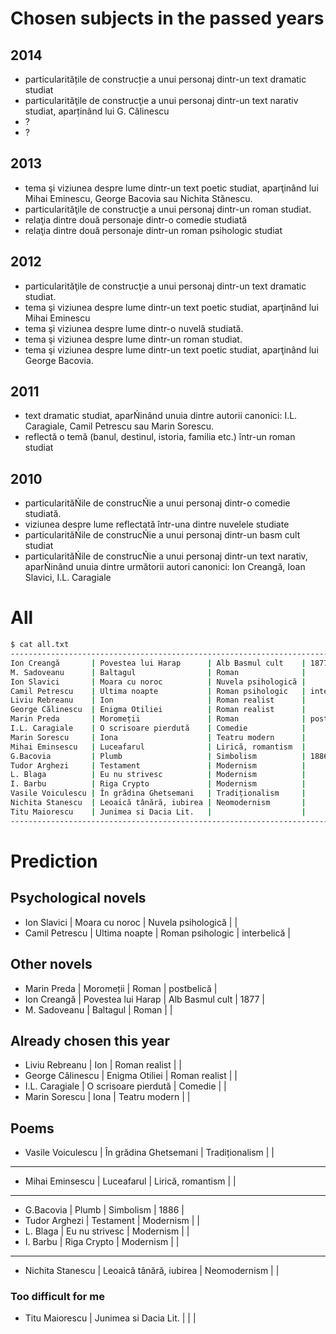 # Chosen subjects in the passed years

## 2014
 - particularitățile de construcție a unui personaj dintr-un text dramatic studiat
 - particularităţile de construcţie a unui personaj dintr-un text narativ studiat, aparținând lui G. Călinescu
 - ?
 - ?

## 2013
 - tema şi viziunea despre lume dintr-un text poetic studiat, aparţinând lui Mihai Eminescu, George Bacovia sau Nichita Stănescu.
 - particularităţile de construcţie a unui personaj dintr-un roman studiat.
 - relaţia dintre două personaje dintr-o comedie studiată
 - relaţia dintre două personaje dintr-un roman psihologic studiat

## 2012
 - particularităţile de construcţie a unui personaj dintr-un text dramatic studiat.
 - tema şi viziunea despre lume dintr-un text poetic studiat, aparţinând lui Mihai Eminescu
 - tema şi viziunea despre lume dintr-o nuvelă studiată.
 - tema şi viziunea despre lume dintr-un roman studiat.
 - tema şi viziunea despre lume dintr-un text poetic studiat, aparţinând lui George Bacovia.

## 2011
 - text dramatic studiat, aparŃinând unuia dintre autorii canonici: I.L. Caragiale, Camil Petrescu sau Marin Sorescu.
 - reflectă o temă (banul, destinul, istoria, familia etc.) într-un roman studiat

## 2010
 - particularităŃile de construcŃie a unui personaj dintr-o comedie studiată.
 - viziunea despre lume reflectată într-una dintre nuvelele studiate
 - particularităŃile de construcŃie a unui personaj dintr-un basm cult studiat
 - particularităŃile de construcŃie a unui personaj dintr-un text narativ, aparŃinând unuia dintre următorii autori canonici: Ion Creangă, Ioan Slavici, I.L. Caragiale

# All

```sh
$ cat all.txt 
--------------------------------------------------------------------------------
Ion Creangă       | Povestea lui Harap      | Alb Basmul cult    | 1877        |
M. Sadoveanu      | Baltagul                | Roman              |             |
Ion Slavici       | Moara cu noroc          | Nuvela psihologică |             |
Camil Petrescu    | Ultima noapte           | Roman psihologic   | interbelică |
Liviu Rebreanu    | Ion                     | Roman realist      |             |
George Călinescu  | Enigma Otiliei          | Roman realist      |             |
Marin Preda       | Moromeții               | Roman              | postbelică  |
I.L. Caragiale    | O scrisoare pierdută    | Comedie            |             |
Marin Sorescu     | Iona                    | Teatru modern      |             |
Mihai Eminsescu   | Luceafarul              | Lirică, romantism  |             |
G.Bacovia         | Plumb                   | Simbolism          | 1886        |
Tudor Arghezi     | Testament               | Modernism          |             |
L. Blaga          | Eu nu strivesc          | Modernism          |             |
I. Barbu          | Riga Crypto             | Modernism          |             |
Vasile Voiculescu | În grădina Ghetsemani   | Tradiționalism     |             |
Nichita Stanescu  | Leoaică tânără, iubirea | Neomodernism       |             |
Titu Maiorescu    | Junimea si Dacia Lit.   |                    |             |
--------------------------------------------------------------------------------
```

# Prediction

## Psychological novels
 - Ion Slavici       | Moara cu noroc          | Nuvela psihologică |             | 
 - Camil Petrescu    | Ultima noapte           | Roman psihologic   | interbelică | 

## Other novels
 - Marin Preda       | Moromeții               | Roman              | postbelică  |
 - Ion Creangă       | Povestea lui Harap      | Alb Basmul cult    | 1877        |
 - M. Sadoveanu      | Baltagul                | Roman              |             |

## Already chosen this year
 - Liviu Rebreanu    | Ion                     | Roman realist      |             |
 - George Călinescu  | Enigma Otiliei          | Roman realist      |             |
 - I.L. Caragiale    | O scrisoare pierdută    | Comedie            |             |
 - Marin Sorescu     | Iona                    | Teatru modern      |             | 

## Poems

 - Vasile Voiculescu | În grădina Ghetsemani   | Tradiționalism     |             |

----

 - Mihai Eminsescu   | Luceafarul              | Lirică, romantism  |             |

----

 - G.Bacovia         | Plumb                   | Simbolism          | 1886        |
 - Tudor Arghezi     | Testament               | Modernism          |             |
 - L. Blaga          | Eu nu strivesc          | Modernism          |             |
 - I. Barbu          | Riga Crypto             | Modernism          |             |

----

 - Nichita Stanescu  | Leoaică tânără, iubirea | Neomodernism       |             |


### Too difficult for me
 - Titu Maiorescu    | Junimea si Dacia Lit.   |                    |             |
